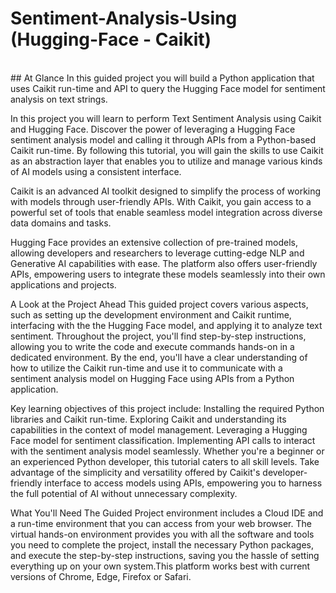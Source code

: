 # Sentiment-Analysis-Using (Hugging-Face - Caikit)
<br>
## At Glance
In this guided project you will build a Python application that uses Caikit run-time and API to query the Hugging Face model for sentiment analysis on text strings.

In this project you will learn to perform Text Sentiment Analysis using Caikit and Hugging Face. Discover the power of leveraging a Hugging Face sentiment analysis model and calling it through APIs from a Python-based Caikit run-time. By following this tutorial, you will gain the skills to use Caikit as an abstraction layer that enables you to utilize and manage various kinds of AI models using a consistent interface.

Caikit is an advanced AI toolkit designed to simplify the process of working with models through user-friendly APIs. With Caikit, you gain access to a powerful set of tools that enable seamless model integration across diverse data domains and tasks. 

Hugging Face provides an extensive collection of pre-trained models, allowing developers and researchers to leverage cutting-edge NLP and Generative AI capabilities with ease. The platform also offers user-friendly APIs, empowering users to integrate these models seamlessly into their own applications and projects.

A Look at the Project Ahead
This guided project covers various aspects, such as setting up the development environment and Caikit runtime, interfacing with the the Hugging Face model, and applying it to analyze text sentiment. Throughout the project, you'll find step-by-step instructions, allowing you to write the code and execute commands hands-on in a dedicated environment. By the end, you'll have a clear understanding of how to utilize the Caikit run-time and use it to communicate with a sentiment analysis model on Hugging Face using APIs from a Python application.

Key learning objectives of this project include:
Installing the required Python libraries and Caikit run-time.
Exploring Caikit and understanding its capabilities in the context of model management.
Leveraging a Hugging Face model for sentiment classification.
Implementing API calls to interact with the sentiment analysis model seamlessly.
Whether you're a beginner or an experienced Python developer, this tutorial caters to all skill levels. Take advantage of the simplicity and versatility offered by Caikit's developer-friendly interface to access models using APIs, empowering you to harness the full potential of AI without unnecessary complexity.


What You'll Need
The Guided Project environment includes a Cloud IDE and a run-time environment that you can access from your web browser. The virtual hands-on environment provides you with all the software and tools you need to complete the project, install the necessary Python packages, and execute the step-by-step instructions, saving you the hassle of setting everything up on your own system.This platform works best with current versions of Chrome, Edge, Firefox or Safari.
